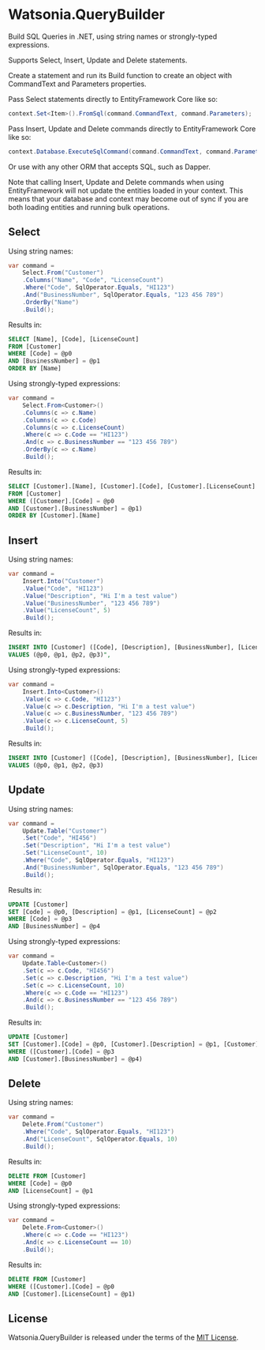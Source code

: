 # Watsonia.QueryBuilder #

Build SQL Queries in .NET, using string names or strongly-typed expressions.

Supports Select, Insert, Update and Delete statements.

Create a statement and run its Build function to create an object with CommandText and Parameters properties.

Pass Select statements directly to EntityFramework Core like so:

```C#
context.Set<Item>().FromSql(command.CommandText, command.Parameters);
```

Pass Insert, Update and Delete commands directly to EntityFramework Core like so:

```C#
context.Database.ExecuteSqlCommand(command.CommandText, command.Parameters);
```

Or use with any other ORM that accepts SQL, such as Dapper.

Note that calling Insert, Update and Delete commands when using EntityFramework will not update the entities loaded in your context. This means that your database and context may become out of sync if you are both loading entities and running bulk operations.

## Select ##

Using string names:

```C#
var command =
	Select.From("Customer")
	.Columns("Name", "Code", "LicenseCount")
	.Where("Code", SqlOperator.Equals, "HI123")
	.And("BusinessNumber", SqlOperator.Equals, "123 456 789")
	.OrderBy("Name")
	.Build();
```

Results in:

```SQL
SELECT [Name], [Code], [LicenseCount]
FROM [Customer]
WHERE [Code] = @p0
AND [BusinessNumber] = @p1
ORDER BY [Name]
```

Using strongly-typed expressions:

```C#
var command =
	Select.From<Customer>()
	.Columns(c => c.Name)
	.Columns(c => c.Code)
	.Columns(c => c.LicenseCount)
	.Where(c => c.Code == "HI123")
	.And(c => c.BusinessNumber == "123 456 789")
	.OrderBy(c => c.Name)
	.Build();
```

Results in:

```SQL
SELECT [Customer].[Name], [Customer].[Code], [Customer].[LicenseCount]
FROM [Customer]
WHERE ([Customer].[Code] = @p0
AND [Customer].[BusinessNumber] = @p1)
ORDER BY [Customer].[Name]
```

## Insert ##

Using string names:

```C#
var command =
	Insert.Into("Customer")
	.Value("Code", "HI123")
	.Value("Description", "Hi I'm a test value")
	.Value("BusinessNumber", "123 456 789")
	.Value("LicenseCount", 5)
	.Build();
```

Results in:

```SQL
INSERT INTO [Customer] ([Code], [Description], [BusinessNumber], [LicenseCount])
VALUES (@p0, @p1, @p2, @p3)",
```

Using strongly-typed expressions:

```C#
var command =
	Insert.Into<Customer>()
	.Value(c => c.Code, "HI123")
	.Value(c => c.Description, "Hi I'm a test value")
	.Value(c => c.BusinessNumber, "123 456 789")
	.Value(c => c.LicenseCount, 5)
	.Build();
```

Results in:

```SQL
INSERT INTO [Customer] ([Code], [Description], [BusinessNumber], [LicenseCount])
VALUES (@p0, @p1, @p2, @p3)
```

## Update ##

Using string names:

```C#
var command =
	Update.Table("Customer")
	.Set("Code", "HI456")
	.Set("Description", "Hi I'm a test value")
	.Set("LicenseCount", 10)
	.Where("Code", SqlOperator.Equals, "HI123")
	.And("BusinessNumber", SqlOperator.Equals, "123 456 789")
	.Build();
```

Results in:

```SQL
UPDATE [Customer]
SET [Code] = @p0, [Description] = @p1, [LicenseCount] = @p2
WHERE [Code] = @p3
AND [BusinessNumber] = @p4
```

Using strongly-typed expressions:

```C#
var command =
	Update.Table<Customer>()
	.Set(c => c.Code, "HI456")
	.Set(c => c.Description, "Hi I'm a test value")
	.Set(c => c.LicenseCount, 10)
	.Where(c => c.Code == "HI123")
	.And(c => c.BusinessNumber == "123 456 789")
	.Build();
```

Results in:

```SQL
UPDATE [Customer]
SET [Customer].[Code] = @p0, [Customer].[Description] = @p1, [Customer].[LicenseCount] = @p2
WHERE ([Customer].[Code] = @p3
AND [Customer].[BusinessNumber] = @p4)
```

## Delete ##

Using string names:

```C#
var command =
	Delete.From("Customer")
	.Where("Code", SqlOperator.Equals, "HI123")
	.And("LicenseCount", SqlOperator.Equals, 10)
	.Build();
```

Results in:

```SQL
DELETE FROM [Customer]
WHERE [Code] = @p0
AND [LicenseCount] = @p1
```

Using strongly-typed expressions:

```C#
var command =
	Delete.From<Customer>()
	.Where(c => c.Code == "HI123")
	.And(c => c.LicenseCount == 10)
	.Build();
```

Results in:

```SQL
DELETE FROM [Customer]
WHERE ([Customer].[Code] = @p0
AND [Customer].[LicenseCount] = @p1)
```

## License ##

Watsonia.QueryBuilder is released under the terms of the [MIT License](http://opensource.org/licenses/MIT).
